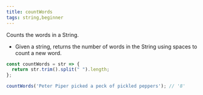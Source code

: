 ```yaml
---
title: countWords
tags: string,beginner
---
```


Counts the words in a String.

- Given a string, returns the number of words in the String using spaces to count a new word.

```js
const countWords = str => {
  return str.trim().split(" ").length;
};
```

```js
countWords('Peter Piper picked a peck of pickled peppers'); // '8'
```
